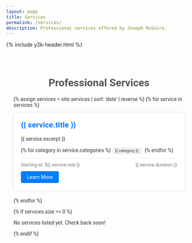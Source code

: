 ```yaml
---
layout: page
title: Services
permalink: /services/
description: Professional services offered by Joseph McGuire.
---
```

{% include y2k-header.html %}

<style>
  .services {
    font-family: 'Roboto', sans-serif;
    color: #333;
    margin: 20px 0;
    padding: 20px;
  }
  .services h1 {
    color: #555;
    margin-bottom: 20px;
    text-align: center;
  }
  .service-card {
    background-color: #fff;
    border-radius: 8px;
    box-shadow: 0 0 10px rgba(0, 0, 0, 0.1);
    margin-bottom: 20px;
    padding: 20px;
    transition: transform 0.3s ease;
  }
  .service-card:hover {
    transform: translateY(-5px);
  }
  .service-card h2 {
    color: #007bff;
    margin-top: 0;
  }
  .service-card h3 {
    color: #333;
    margin-top: 10px;
  }
  .service-card .service-description {
    margin-bottom: 15px;
  }
  .service-card .service-meta {
    display: flex;
    justify-content: space-between;
    color: #777;
    font-size: 0.9em;
    border-top: 1px solid #eee;
    padding-top: 10px;
    margin-top: 10px;
  }
  .service-card a.service-link {
    display: inline-block;
    background-color: #007bff;
    color: white;
    padding: 8px 16px;
    text-decoration: none;
    border-radius: 4px;
    margin-top: 10px;
    transition: background-color 0.3s ease;
  }
  .service-card a.service-link:hover {
    background-color: #0056b3;
  }
  .service-category {
    display: inline-block;
    background-color: #f0f0f0;
    padding: 3px 8px;
    border-radius: 4px;
    margin-right: 5px;
    font-size: 0.8em;
  }
</style>

<div class="services">
  <h1>Professional Services</h1>
  
  {% assign services = site.services | sort: 'date' | reverse %}
  {% for service in services %}
    <div class="service-card">
      <h2>{{ service.title }}</h2>
      <div class="service-description">
        {{ service.excerpt }}
      </div>
      <div>
        {% for category in service.categories %}
          <span class="service-category">{{ category }}</span>
        {% endfor %}
      </div>
      <div class="service-meta">
        <span>Starting at: ${{ service.rate }}</span>
        <span>{{ service.duration }}</span>
      </div>
      <a href="{{ service.url }}" class="service-link">Learn More</a>
    </div>
  {% endfor %}
  
  {% if services.size == 0 %}
    <p class="text-center">No services listed yet. Check back soon!</p>
  {% endif %}
</div>
